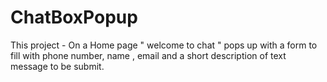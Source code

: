 # ChatBoxPopup
This project - On a Home page " welcome to chat " pops up with a form to fill with phone number, name , email and a  short description of text message to be submit. 
